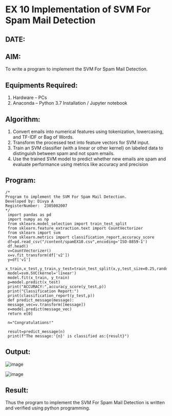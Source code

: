 # EX 10 Implementation of SVM For Spam Mail Detection
## DATE:
## AIM:
To write a program to implement the SVM For Spam Mail Detection.

## Equipments Required:
1. Hardware – PCs
2. Anaconda – Python 3.7 Installation / Jupyter notebook

## Algorithm:
 1. Convert emails into numerical features using tokenization, lowercasing, and TF-IDF or Bag
 of Words.
 2. Transform the processed text into feature vectors for SVM input.
 3. Train an SVM classifier (with a linear or other kernel) on labeled data to distinguish
 between spam and not spam emails.
 4. Use the trained SVM model to predict whether new emails are spam and evaluate
 performance using metrics like accuracy and precision
## Program:
```
/*
Program to implement the SVM For Spam Mail Detection.
Developed by: Divya A
RegisterNumber:  2305002007
*/
 import pandas as pd
 import numpy as np
 from sklearn.model_selection import train_test_split
 from sklearn.feature_extraction.text import CountVectorizer
 from sklearn import svm
 from sklearn.metrics import classification_report,accuracy_score
 df=pd.read_csv("/content/spamEX10.csv",encoding='ISO-8859-1')
 df.head()
 v=CountVectorizer()
 x=v.fit_transform(df['v2'])
 y=df['v1']
 x_train,x_test,y_train,y_test=train_test_split(x,y,test_size=0.25,random_state=42)
 model=svm.SVC(kernel='linear')
 model.fit(x_train, y_train)
 p=model.predict(x_test)
 print("ACCURACY:",accuracy_score(y_test,p))
 print("Classification Report:")
 print(classification_report(y_test,p))
 def predict_message(message):
 message_vec=v.transform([message])
 e=model.predict(message_vec)
 return e[0]
 
 n="Congratulations!"
 
 result=predict_message(n)
 print(f"The message:'{n}' is classified as:{result}")
```

## Output:
![image](https://github.com/user-attachments/assets/5111a816-2bf6-42c4-8703-d096fb78ca1c)

![image](https://github.com/user-attachments/assets/a2e4ead6-7d21-4477-afb1-dc3b2b6143ab)


## Result:
Thus the program to implement the SVM For Spam Mail Detection is written and verified using python programming.
